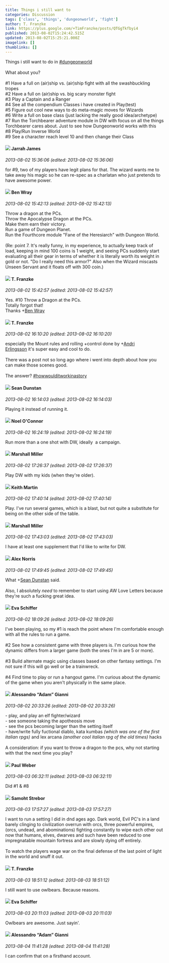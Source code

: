 ```yaml
---
title: Things i still want to
categories: Discussion
tags: ['class', 'things', 'dungeonworld', 'fight']
author: T. Franzke
link: https://plus.google.com/+TimFranzke/posts/QTGgTkfbyi4
published: 2013-08-02T15:24:42.515Z
updated: 2013-08-02T15:25:21.000Z
imagelink: []
thumblinks: []
---
```


Things i still want to do in  <a rel="nofollow" class="ot-hashtag" href="https://plus.google.com/s/%23dungeonworld/posts">#dungeonworld</a>   <br /><br />What about you?<br /><br />#1 Have a full on (air)ship vs. (air)ship fight with all the swashbuckling tropes<br />#2 Have a full on (air)ship vs. big scary monster fight<br />#3 Play a Captain and a Ranger<br />#4 See all the compendium Classes i have created in Play(test)<br />#5 Figure out cool new ways to do meta-magic moves for Wizards<br />#6 Write a full on base class (just lacking the really good idea/archetype)<br />#7 Run the Torchbearer adventure module in DW with focus on all the things Torchbearer cares about. Just to see how Dungeonworld works with this<br />#8 Play/Run Inverse World <br />#9 See a character reach level 10 and then change their Class 
<div id='comment z12yzzlbfwmbh5awg04chrfb3r3xupugn5o'>
  <h4><img src='{{site.baseurl}}//images/avatars/108001625414701725812_photo.jpg'> Jarrah James</h4>
      <p><cite>2013-08-02 15:36:06 (edited: 2013-08-02 15:36:06)</cite></p>
        <p>for #9, two of my players have legit plans for that. The wizard wants me to take away his magic so he can re-spec as a charlatan who just pretends to have awesome power. </p>
</div>
        

<div id='comment z12yzzlbfwmbh5awg04chrfb3r3xupugn5o'>
  <h4><img src='{{site.baseurl}}//images/avatars/117478240607286855024_photo.jpg'> Ben Wray</h4>
      <p><cite>2013-08-02 15:42:13 (edited: 2013-08-02 15:42:13)</cite></p>
        <p>Throw a dragon at the PCs.<br />Throw the Apocalypse Dragon at the PCs.<br />Make them earn their victory.<br />Run a game of Dungeon Planet.<br />Run the Fourthcore module &quot;Fane of the Heresiarch&quot; with Dungeon World.<br /><br />(Re: point 7. It&#39;s really funny, in my experience, to actually keep track of load, keeping in mind 100 coins is 1 weight, and seeing PCs suddenly start evaluating all their gear in terms of whether it is literally worth its weight in gold or not. &quot;Do I really need this armor?&quot; Also when the Wizard miscasts Unseen Servant and it floats off with 300 coin.)</p>
</div>
        

<div id='comment z12yzzlbfwmbh5awg04chrfb3r3xupugn5o'>
  <h4><img src='{{site.baseurl}}//images/avatars/110330901807759406775_photo.jpg'> T. Franzke</h4>
      <p><cite>2013-08-02 15:42:57 (edited: 2013-08-02 15:42:57)</cite></p>
        <p>Yes. #10 Throw a Dragon at the PCs. <br />Totally forgot that! <br />Thanks <span class="proflinkWrapper"><span class="proflinkPrefix">+</span><a class="proflink" href="https://plus.google.com/117478240607286855024" oid="117478240607286855024">Ben Wray</a></span> </p>
</div>
        

<div id='comment z12yzzlbfwmbh5awg04chrfb3r3xupugn5o'>
  <h4><img src='{{site.baseurl}}//images/avatars/110330901807759406775_photo.jpg'> T. Franzke</h4>
      <p><cite>2013-08-02 16:10:20 (edited: 2013-08-02 16:10:20)</cite></p>
        <p>especially the Mount rules and rolling +control done by <span class="proflinkWrapper"><span class="proflinkPrefix">+</span><a class="proflink" href="https://plus.google.com/112314456747588930107" oid="112314456747588930107">Andri Erlingsson</a></span> it&#39;s super easy and cool to do. <br /><br />There was a post not so long ago where i went into depth about how you can make those scenes good. <br /><br />The answer?  <a rel="nofollow" class="ot-hashtag" href="https://plus.google.com/s/%23howwoulditworkinastory/posts">#howwoulditworkinastory</a>  </p>
</div>
        

<div id='comment z12yzzlbfwmbh5awg04chrfb3r3xupugn5o'>
  <h4><img src='{{site.baseurl}}//images/avatars/109563461718222144273_photo.jpg'> Sean Dunstan</h4>
      <p><cite>2013-08-02 16:14:03 (edited: 2013-08-02 16:14:03)</cite></p>
        <p>Playing it instead of running it.</p>
</div>
        

<div id='comment z12yzzlbfwmbh5awg04chrfb3r3xupugn5o'>
  <h4><img src='{{site.baseurl}}//images/avatars/114551792496114718524_photo.jpg'> Noel O'Connor</h4>
      <p><cite>2013-08-02 16:24:19 (edited: 2013-08-02 16:24:19)</cite></p>
        <p>Run more than a one shot with DW, ideally  a campaign.</p>
</div>
        

<div id='comment z12yzzlbfwmbh5awg04chrfb3r3xupugn5o'>
  <h4><img src='{{site.baseurl}}//images/avatars/113927217394445366066_photo.jpg'> Marshall Miller</h4>
      <p><cite>2013-08-02 17:26:37 (edited: 2013-08-02 17:26:37)</cite></p>
        <p>Play DW with my kids (when they&#39;re older).</p>
</div>
        

<div id='comment z12yzzlbfwmbh5awg04chrfb3r3xupugn5o'>
  <h4><img src='{{site.baseurl}}//images/avatars/106188617380443434447_photo.jpg'> Keith Martin</h4>
      <p><cite>2013-08-02 17:40:14 (edited: 2013-08-02 17:40:14)</cite></p>
        <p>Play. I&#39;ve run several games, which is a blast, but not quite a substitute for being on the other side of the table.</p>
</div>
        

<div id='comment z12yzzlbfwmbh5awg04chrfb3r3xupugn5o'>
  <h4><img src='{{site.baseurl}}//images/avatars/113927217394445366066_photo.jpg'> Marshall Miller</h4>
      <p><cite>2013-08-02 17:43:03 (edited: 2013-08-02 17:43:03)</cite></p>
        <p>I have at least one supplement that I&#39;d like to write for DW.</p>
</div>
        

<div id='comment z12yzzlbfwmbh5awg04chrfb3r3xupugn5o'>
  <h4><img src='{{site.baseurl}}//images/avatars/112750659160242168572_photo.jpg'> Alex Norris</h4>
      <p><cite>2013-08-02 17:49:45 (edited: 2013-08-02 17:49:45)</cite></p>
        <p>What <span class="proflinkWrapper"><span class="proflinkPrefix">+</span><a class="proflink" href="https://plus.google.com/109563461718222144273" oid="109563461718222144273">Sean Dunstan</a></span> said.<br /><br />Also, I absolutely <i>need</i> to remember to start using AW Love Letters because they&#39;re such a fucking great idea.</p>
</div>
        

<div id='comment z12yzzlbfwmbh5awg04chrfb3r3xupugn5o'>
  <h4><img src='{{site.baseurl}}//images/avatars/100264574220559270115_photo.jpg'> Eva Schiffer</h4>
      <p><cite>2013-08-02 18:09:26 (edited: 2013-08-02 18:09:26)</cite></p>
        <p>I&#39;ve been playing, so my #1 is reach the point where I&#39;m comfortable enough with all the rules to run a game.<br /><br />#2 See how a consistent game with three players is. I&#39;m curious how the dynamic differs from a larger game (both the ones I&#39;m in are 5 or more). <br /><br />#3 Build alternate magic using classes based on other fantasy settings. I&#39;m not sure if this will go well or be a trainwreck.<br /><br />#4 Find time to play or run a hangout game. I&#39;m curious about the dynamic of the game when you aren&#39;t physically in the same place.</p>
</div>
        

<div id='comment z12yzzlbfwmbh5awg04chrfb3r3xupugn5o'>
  <h4><img src='{{site.baseurl}}//images/avatars/106679386179477817028_photo.jpg'> Alessandro “Adam” Gianni</h4>
      <p><cite>2013-08-02 20:33:26 (edited: 2013-08-02 20:33:26)</cite></p>
        <p>- play, and play an elf fighter/wizard<br />- see someone taking the apotheosis move<br />- see the pcs becoming larger than the setting itself<br />- have/write fully fuctional diablo, kata kumbas <i>(which was one of the first italian rpgs)</i> and lex arcana <i>(another cool italian rpg of the old times)</i> hacks<br /><br />A consideration: if you want to throw a dragon to the pcs, why not starting with that the next time you play?</p>
</div>
        

<div id='comment z12yzzlbfwmbh5awg04chrfb3r3xupugn5o'>
  <h4><img src='{{site.baseurl}}//images/avatars/102842901273986999928_photo.jpg'> Paul Weber</h4>
      <p><cite>2013-08-03 06:32:11 (edited: 2013-08-03 06:32:11)</cite></p>
        <p>Did #1 &amp; #8</p>
</div>
        

<div id='comment z12yzzlbfwmbh5awg04chrfb3r3xupugn5o'>
  <h4><img src='{{site.baseurl}}//images/avatars/118289431151433552306_photo.jpg'> Samoht Strebor</h4>
      <p><cite>2013-08-03 17:57:27 (edited: 2013-08-03 17:57:27)</cite></p>
        <p>I want to run a setting I did in dnd ages ago. Dark world,   Evil PC&#39;s in a land barely clinging to civilization overrun with orcs,  three powerful empires, (orcs, undead, and abominations) fighting constantly to wipe each other out now that humans, elves,  dwarves and such have been reduced to one impregnatable mountain fortress and are slowly dying off entirely.   <br /><br />To watch the players wage war on the final defense of the last point of light in the world and snuff it out.</p>
</div>
        

<div id='comment z12yzzlbfwmbh5awg04chrfb3r3xupugn5o'>
  <h4><img src='{{site.baseurl}}//images/avatars/110330901807759406775_photo.jpg'> T. Franzke</h4>
      <p><cite>2013-08-03 18:51:12 (edited: 2013-08-03 18:51:12)</cite></p>
        <p>I still want to use owlbears. Because reasons.</p>
</div>
        

<div id='comment z12yzzlbfwmbh5awg04chrfb3r3xupugn5o'>
  <h4><img src='{{site.baseurl}}//images/avatars/100264574220559270115_photo.jpg'> Eva Schiffer</h4>
      <p><cite>2013-08-03 20:11:03 (edited: 2013-08-03 20:11:03)</cite></p>
        <p>Owlbears are awesome. Just sayin&#39;.</p>
</div>
        

<div id='comment z12yzzlbfwmbh5awg04chrfb3r3xupugn5o'>
  <h4><img src='{{site.baseurl}}//images/avatars/106679386179477817028_photo.jpg'> Alessandro “Adam” Gianni</h4>
      <p><cite>2013-08-04 11:41:28 (edited: 2013-08-04 11:41:28)</cite></p>
        <p>I can confirm that on a firsthand account.</p>
</div>
        